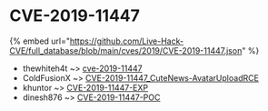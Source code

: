 # CVE-2019-11447
{% embed url="https://github.com/Live-Hack-CVE/full_database/blob/main/cves/2019/CVE-2019-11447.json" %}

* thewhiteh4t ~> [cve-2019-11447](https://www.alice-snow.ru/2019/database/cve-2019-11447/cve-2019-11447-thewhiteh4t)
* ColdFusionX ~> [CVE-2019-11447_CuteNews-AvatarUploadRCE](https://www.alice-snow.ru/2019/database/cve-2019-11447/cve-2019-11447_cutenews-avataruploadrce-coldfusionx)
* khuntor ~> [CVE-2019-11447-EXP](https://www.alice-snow.ru/2019/database/cve-2019-11447/cve-2019-11447-exp-khuntor)
* dinesh876 ~> [CVE-2019-11447-POC](https://www.alice-snow.ru/2019/database/cve-2019-11447/cve-2019-11447-poc-dinesh876)